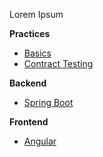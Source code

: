 Lorem Ipsum

**Practices**
  - [Basics](https://github.com/testautomation-in-practice/basics)
  - [Contract Testing](https://github.com/testautomation-in-practice/cnt-contract-testing)

**Backend**
  - [Spring Boot](https://github.com/testautomation-in-practice/cnt-spring-boot)

**Frontend**
  - [Angular](https://github.com/testautomation-in-practice/cnt-angular)
